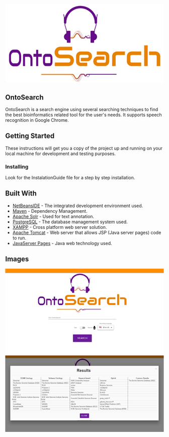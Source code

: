 <p align="center">
   <img src="https://github.com/AlexKyriakakis/OntoSearch/blob/master/Images/OntoSearchLogo.png">
</p>

## OntoSearch

OntoSearch is a search engine using several searching techniques to find the best bioinformatics related tool for the user's needs.
It supports speech recognition in Google Chrome.

## Getting Started

These instructions will get you a copy of the project up and running on your local machine for development and testing purposes.

### Installing

Look for the InstalationGuide file for a step by step installation.

## Built With

* [NetBeansIDE](https://netbeans.org/) - The integrated development environment used.
* [Maven](https://maven.apache.org/) - Dependency Management.
* [Apache Solr](https://lucene.apache.org/solr/) - Used for text annotation.
* [PostgreSQL](https://www.postgresql.org/) - The database management system used.
* [XAMPP](https://www.apachefriends.org/index.html) - Cross platform web server solution.
* [Apache Tomcat](http://tomcat.apache.org/) - Web server that allows JSP (Java server pages) code to run.
* [JavaServer Pages](https://www.oracle.com/technetwork/java/index-jsp-138231.html) - Java web technology used.

## Images
<p align="center">
  <img src="https://github.com/AlexKyriakakis/OntoSearch/blob/master/Images/OntoSearch.png">
  <img src="https://github.com/AlexKyriakakis/OntoSearch/blob/master/Images/OntoSearchResults.png">
</p>
